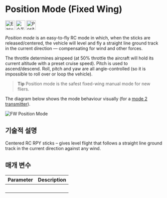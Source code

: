 # Position Mode (Fixed Wing)

[<img src="../../assets/site/difficulty_easy.png" title="Easy to fly" width="30px" />](../getting_started/flight_modes.md#key_difficulty)&nbsp;[<img src="../../assets/site/remote_control.svg" title="수동 / 원격 제어 필요" width="30px" />](#key_manual)&nbsp;[<img src="../../assets/site/position_fixed.svg" title="Position fix required (e.g. GPS)" width="30px" />](../getting_started/flight_modes.md#key_position_fixed)

*Position mode* is an easy-to-fly RC mode in which, when the sticks are released/centered, the vehicle will level and fly a straight line ground track in the current direction — compensating for wind and other forces.

The throttle determines airspeed (at 50% throttle the aircraft will hold its current altitude with a preset cruise speed). Pitch is used to ascend/descend. Roll, pitch and yaw are all angle-controlled (so it is impossible to roll over or loop the vehicle).

> **Tip** Position mode is the safest fixed-wing manual mode for new fliers.

The diagram below shows the mode behaviour visually (for a [mode 2 transmitter](../getting_started/rc_transmitter_receiver.md#transmitters-for-aircraft)).

![FW Position Mode](../../images/flight_modes/position_FW.png)

## 기술적 설명

Centered RC RPY sticks – gives level flight that follows a straight line ground track in the current direction against any wind.

## 매개 변수

| Parameter | Description |
| --------- | ----------- |
| &nbsp;    |             |